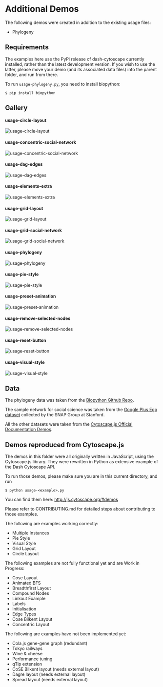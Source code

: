 # Additional Demos

The following demos were created in addition to the existing usage files:
* Phylogeny

## Requirements

The examples here use the PyPi release of dash-cytoscape currently installed, rather than the latest development version. If you wish to use the latter, please move your demo (and its associated data files) into the parent folder, and run from there.

To run `usage-phylogeny.py`, you need to install biopython:
```commandline
$ pip install biopython 
```

## Gallery

#### usage-circle-layout
![usage-circle-layout](images/usage-circle-layout.PNG)

#### usage-concentric-social-network
![usage-concentric-social-network](images/usage-concentric-social-network.PNG)

#### usage-dag-edges
![usage-dag-edges](images/usage-dag-edges.gif)

#### usage-elements-extra
![usage-elements-extra](images/usage-elements-extra.gif)

#### usage-grid-layout
![usage-grid-layout](images/usage-grid-layout.PNG)

#### usage-grid-social-network
![usage-grid-social-network](images/usage-grid-social-network.PNG)

#### usage-phylogeny
![usage-phylogeny](images/usage-phylogeny.gif)

#### usage-pie-style
![usage-pie-style](images/usage-pie-style.PNG)

#### usage-preset-animation
![usage-preset-animation](images/usage-preset-animation.gif)

#### usage-remove-selected-nodes
![usage-remove-selected-nodes](images/usage-remove-selected-nodes.gif)

#### usage-reset-button
![usage-reset-button](images/usage-reset-button.gif)

#### usage-visual-style
![usage-visual-style](images/usage-visual-style.PNG)

## Data

The phylogeny data was taken from the [Biopython Github Repo](https://github.com/biopython/biopython/blob/master/Tests/PhyloXML/apaf.xml). 

The sample network for social science was taken from the [Google Plus Ego dataset](http://snap.stanford.edu/data/) collected by the SNAP Group at Stanford.

All the other datasets were taken from the [Cytoscape.js Official Documentation Demos](https://github.com/cytoscape/cytoscape.js/tree/master/documentation/demos).

## Demos reproduced from Cytoscape.js

The demos in this folder were all originally written in JavaScript, using the Cytoscape.js library. They were rewritten in Python as extensive example of the Dash Cytoscape API.

To run those demos, please make sure you are in this current directory, and run
```commandline
$ python usage-<example>.py
```

You can find them here: http://js.cytoscape.org/#demos

Please refer to CONTRIBUTING.md for detailed steps about contributing to those examples.

The following are examples working correctly:
* Multiple Instances
* Pie Style
* Visual Style
* Grid Layout
* Circle Layout

The following examples are not fully functional yet and are Work in Progress:
* Cose Layout
* Animated BFS
* Breadthfirst Layout
* Compound Nodes
* Linkout Example
* Labels
* Initialisation
* Edge Types
* Cose Bilkent Layout
* Concentric Layout


The following are examples have not been implemented yet:
* Cola.js gene-gene graph (redundant)
* Tokyo railways
* Wine & cheese
* Performance tuning
* qTip extension
* CoSE Bilkent layout (needs external layout)
* Dagre layout (needs external layout)
* Spread layout (needs external layout)
